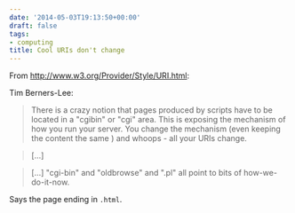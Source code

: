 ```yaml
---
date: '2014-05-03T19:13:50+00:00'
draft: false
tags:
- computing
title: Cool URIs don't change
---
```


From http://www.w3.org/Provider/Style/URI.html:

Tim Berners-Lee:

>There is a crazy notion that pages produced by scripts have to be located in a "cgibin" or "cgi" area. This is exposing the mechanism of how you run your server. You change the mechanism (even keeping the content the same ) and whoops - all your URIs change.

>[...]

>[...] "cgi-bin" and "oldbrowse" and ".pl" all point to bits of how-we-do-it-now.

Says the page ending in `.html`.
